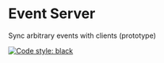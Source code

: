 # Event Server

Sync arbitrary events with clients (prototype)

[![Code style: black](https://img.shields.io/badge/code%20style-black-000000.svg)](https://github.com/psf/black)
